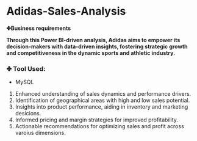 # Adidas-Sales-Analysis


**✤Business requirements**

**Through this Power BI-driven analysis, Adidas aims to empower its decision-makers with data-driven insights, fostering strategic growth and competitiveness in the dynamic sports and athletic industry.**

### ✤ Tool Used:

- MySQL


1. Enhanced understanding of sales dynamics and performance drivers.
2. Identification of geographical areas with high and low sales potential.
3. Insights into product performance, aiding in inventory and marketing desicions.
4. Informed pricing and margin strategies for improved profitability.
5. Actionable recommendations for optimizing sales and profit across varoius dimensions.
